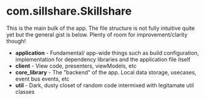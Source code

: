 # com.sillshare.Skillshare

This is the main bulk of the app. The file structure is not fully intuitive quite yet but the general gist is below. Plenty of room for improvement/clarity though!

- **application** - Fundamental/ app-wide things such as build configuration, implementation for dependency libraries and the application file itself
- **client** - View code, presenters, viewModels, etc
- **core_library** - The "backend" of the app. Local data storage, usecases, event bus events, etc
- **util** - Dark, dusty closet of random code intermixed with legitamate util classes
